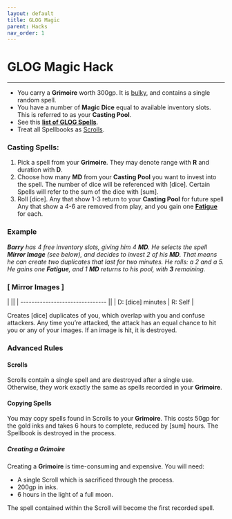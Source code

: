 ```yaml
---
layout: default
title: GLOG Magic
parent: Hacks
nav_order: 1
---
```


# GLOG Magic Hack
---

- You carry a **Grimoire** worth 300gp. It is [bulky](cairn-srd/#inventory), and contains a single random spell.
- You have a number of **Magic Dice** equal to available inventory slots. This is referred to as your **Casting Pool**.
- See this [**list of GLOG Spells**](https://drive.google.com/file/d/1OTVy-5Vm44xhRmFO4tKFCJto-_cw0xYtD8lNj8AsSJY/view?pli=1).
- Treat all Spellbooks as [Scrolls](/hacks/glog-magic/#scrolls).

### Casting Spells:
1. Pick a spell from your **Grimoire**. They may denote range with **R** and duration with **D**.
2. Choose how many **MD** from your **Casting Pool** you want to invest into the spell. The number of dice will be referenced with [dice]. Certain Spells will refer to the sum of the dice with [sum].
3. Roll [dice]. Any that show 1-3 return to your **Casting Pool** for future spell  Any that show a 4-6 are removed from play, and you gain one [**Fatigue**](/cairn-srd/#rules) for each.

### **Example**
_**Barry** has 4 free inventory slots, giving him 4 **MD**. He selects the spell **Mirror Image** (see below), and decides to invest 2 of his **MD**. That means he can create two duplicates that last for two minutes. He rolls: a 2 and a 5. He gains one **Fatigue**, and 1 **MD** returns to his pool, with **3** remaining._

### [ **Mirror Images** ]

|                                 ||
| ------------------------------- ||
| D: [dice] minutes | R: Self |

Creates [dice] duplicates of you, which overlap with you and confuse attackers. Any time you’re attacked, the attack has an equal chance to hit you or any of your images. If an image is hit, it is destroyed.

### Advanced Rules

#### **Scrolls**
Scrolls contain a single spell and are destroyed after a single use. Otherwise, they work exactly the same as spells recorded in your **Grimoire**.

#### **Copying Spells**
You may copy spells found in Scrolls to your **Grimoire**. This costs 50gp for the gold inks and takes 6 hours to complete, reduced by [sum] hours. The Spellbook is destroyed in the process.

##### **Creating a Grimoire**
Creating a **Grimoire** is time-consuming and expensive. You will need:
- A single Scroll which is sacrificed through the process.
- 200gp in inks.
- 6 hours in the light of a full moon.

The spell contained within the Scroll will become the first recorded spell.
